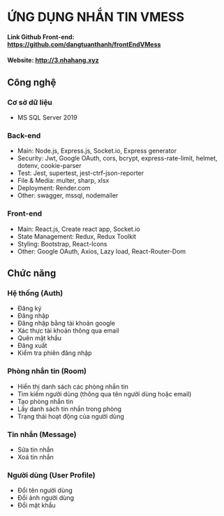 # ỨNG DỤNG NHẮN TIN VMESS
#### Link Github Front-end: https://github.com/dangtuanthanh/frontEndVMess
#### Website: http://3.nhahang.xyz

## Công nghệ
### Cơ sở dữ liệu
- MS SQL Server 2019
### Back-end
- Main: Node.js, Express.js, Socket.io, Express generator
- Security: Jwt, Google OAuth, cors, bcrypt, express-rate-limit, helmet, dotenv, cookie-parser
- Test: Jest, supertest, jest-ctrf-json-reporter
- File & Media: multer, sharp, xlsx
- Deployment: Render.com
- Other: swagger, mssql, nodemailer
### Front-end
- Main: React.js, Create react app, Socket.io
- State Management: Redux, Redux Toolkit
- Styling: Bootstrap, React-Icons
- Other: Google OAuth, Axios, Lazy load, React-Router-Dom
## Chức năng 
### Hệ thống (Auth)
- Đăng ký
- Đăng nhập
- Đăng nhập bằng tài khoản google
- Xác thực tài khoản thông qua email
- Quên mật khẩu
- Đăng xuất
- Kiểm tra phiên đăng nhập
### Phòng nhắn tin (Room)
- Hiển thị danh sách các phòng nhắn tin
- Tìm kiếm người dùng (thông qua tên người dùng hoặc email)
- Tạo phòng nhắn tin
- Lấy danh sách tin nhắn trong phòng
- Trạng thái hoạt động của người dùng
### Tin nhắn (Message)
- Sửa tin nhắn
- Xoá tin nhắn
### Người dùng (User Profile)
- Đổi tên người dùng
- Đổi ảnh người dùng
- Đổi mật khẩu

